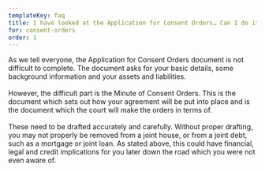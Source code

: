 ```yaml
---
templateKey: faq
title: I have looked at the Application for Consent Orders… Can I do it myself?
for: consent-orders
order: 1
---
```


As we tell everyone, the Application for Consent Orders document is not difficult to complete. The document asks for your basic details, some background information and your assets and liabilities.
<br>
<br>
However, the difficult part is the Minute of Consent Orders. This is the document which sets out how your agreement will be put into place and is the document which the court will make the orders in terms of.
<br>
<br>
These need to be drafted accurately and carefully.  Without proper drafting, you may not properly be removed from a joint house, or from a joint debt, such as a mortgage or joint loan. As stated above, this could have financial, legal and credit implications for you later down the road which you were not even aware of.
<br>
<br>
